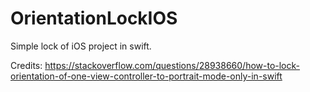 # OrientationLockIOS
Simple lock of iOS project in swift. 

Credits:
https://stackoverflow.com/questions/28938660/how-to-lock-orientation-of-one-view-controller-to-portrait-mode-only-in-swift
